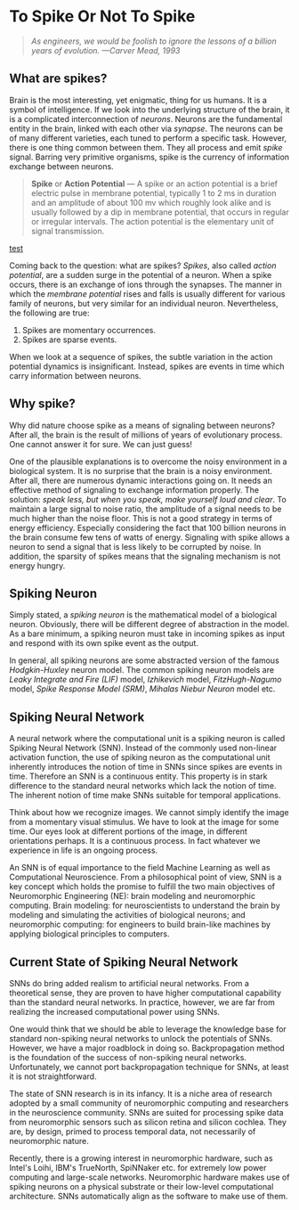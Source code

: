 # To Spike Or Not To Spike #

> _As engineers, we would be foolish
to ignore the lessons of a billion
years of evolution._
> _—Carver Mead, 1993_

## What are spikes? ##
Brain is the most interesting, yet enigmatic, thing for us humans.
It is a symbol of intelligence.
If we look into the underlying structure of the brain, it is a complicated interconnection of _neurons_.
Neurons are the fundamental entity in the brain, linked with each other via _synapse_.
The neurons can be of many different varieties, each tuned to perform a specific task.
However, there is one thing common between them.
They all process and emit _spike_ signal.
Barring very primitive organisms, spike is the currency of information exchange between neurons.

> __Spike__ or __Action Potential__ — A spike or an action potential is
a brief electric pulse in membrane potential, typically 1 to 2 ms in
duration and an amplitude of about 100 mv which roughly look alike
and is usually followed by a dip in membrane potential, that occurs in
regular or irregular intervals. The action potential is the elementary
unit of signal transmission.

[test](spikeInVivo.pdf)

Coming back to the question: what are spikes?
_Spikes_, also called _action potential_, are a sudden surge in the potential of a neuron.
When a spike occurs, there is an exchange of ions through the synapses.
The manner in which the _membrane potential_ rises and falls is usually different for various family of neurons, but very similar for an individual neuron.
Nevertheless, the following are true:

1. Spikes are momentary occurrences.
2. Spikes are sparse events.

When we look at a sequence of spikes, the subtle variation in the action potential dynamics is insignificant.
Instead, spikes are events in time which carry information between neurons.

[//]: # (For a machine learning researcher, it is a massively parallel interconnected entity of simple computational units.)
[//]: # (For a neuroscience researcher, it is a dynamic interaction of a neuron with its surrounding environment.)

## Why spike? ##
Why did nature choose spike as a means of signaling between neurons?
After all, the brain is the result of millions of years of evolutionary process.
One cannot answer it for sure. We can just guess!

One of the plausible explanations is to overcome the noisy environment in a biological system.
It is no surprise that the brain is a noisy environment.
After all, there are numerous dynamic interactions going on.
It needs an effective method of signaling to exchange information properly.
The solution: _speak less, but when you speak, make yourself loud and clear_.
To maintain a large signal to noise ratio, the amplitude of a signal needs to be much higher than the noise floor.
This is not a good strategy in terms of energy efficiency.
Especially considering the fact that 100 billion neurons in the brain consume few tens of watts of energy.
Signaling with spike allows a neuron to send a signal that is less likely to be corrupted by noise.
In addition, the sparsity of spikes means that the signaling mechanism is not energy hungry.

## Spiking Neuron ##
Simply stated, a _spiking neuron_ is the mathematical model of a biological neuron.
Obviously, there will be different degree of abstraction in the model.
As a bare minimum, a spiking neuron must take in incoming spikes as input and respond with its own spike event as the output.

In general, all spiking neurons are some abstracted version of the famous _Hodgkin-Huxley_ neuron model.
The common spiking neuron models are 
_Leaky Integrate and Fire (LIF)_ model,
_Izhikevich_ model,
_FitzHugh-Nagumo_<check spelling> model,
_Spike Response Model (SRM)_,
_Mihalas Niebur Neuron_ model
etc.

## Spiking Neural Network ##
A neural network where the computational unit is a spiking neuron is called Spiking Neural Network (SNN).
Instead of the commonly used non-linear activation function, 
the use of spiking neuron as the computational unit inherently introduces the notion of time in SNNs
since spikes are events in time.
Therefore an SNN is a continuous entity.
This property is in stark difference to the standard neural networks which lack the notion of time.
The inherent notion of time make SNNs suitable for temporal applications.

Think about how we recognize images.
We cannot simply identify the image from a momentary visual stimulus.
We have to look at the image for some time.
Our eyes look at different portions of the image,
in different orientations perhaps.
It is a continuous process.
In fact whatever we experience in life is an ongoing process.

An SNN is of equal importance to the field Machine Learning as well as Computational Neuroscience.
From a philosophical point of view, SNN is a key concept which holds the promise to fulfill the two main objectives of Neuromorphic Engineering (NE):
brain modeling and neuromorphic computing.
Brain modeling: for neuroscientists to understand the brain by modeling and simulating the activities of biological neurons;
and neuromorphic computing: for engineers to build brain-like machines by applying biological principles to computers.


## Current State of Spiking Neural Network ##
SNNs do bring added realism to artificial neural networks.
From a theoretical sense, they are proven to have higher computational capability than the standard neural networks.
In practice, however, we are far from realizing the increased computational power using SNNs.

One would think that we should be able to leverage the knowledge base for standard non-spiking neural networks
to unlock the potentials of SNNs.
However, we have a major roadblock in doing so.
Backpropagation method is the foundation of the success of non-spiking neural networks.
Unfortunately, we cannot port backpropagation technique for SNNs, 
at least it is not straightforward.

The state of SNN research is in its infancy.
It is a niche area of research adopted by a small community of neuromorphic computing and
researchers in the neuroscience community.
SNNs are suited for processing spike data from neuromorphic sensors such as silicon retina and silicon cochlea.
They are, by design, primed to process temporal data, not necessarily of neuromorphic nature.

Recently, there is a growing interest in neuromorphic hardware, such as Intel's Loihi, IBM's TrueNorth, SpiNNaker etc.
for extremely low power computing and large-scale networks.
Neuromorphic hardware makes use of spiking neurons on a physical substrate or their low-level computational architecture.
SNNs automatically align as the software to make use of them.
